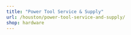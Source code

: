 ```yaml
---
title: "Power Tool Service & Supply"
url: /houston/power-tool-service-and-supply/
shop: hardware
---
```

